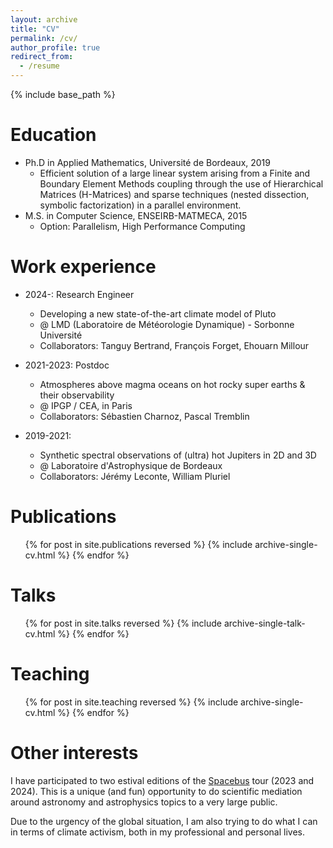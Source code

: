 ```yaml
---
layout: archive
title: "CV"
permalink: /cv/
author_profile: true
redirect_from:
  - /resume
---
```


{% include base_path %}

Education
======
* Ph.D in Applied Mathematics, Université de Bordeaux, 2019
  * Efficient solution of a large linear system arising from a Finite and Boundary Element Methods coupling through the use of Hierarchical Matrices (H-Matrices) and sparse techniques (nested dissection, symbolic factorization) in a parallel environment.
* M.S. in Computer Science, ENSEIRB-MATMECA, 2015
  * Option: Parallelism, High Performance Computing

Work experience
======
* 2024-: Research Engineer
  * Developing a new state-of-the-art climate model of Pluto
  * @ LMD (Laboratoire de Météorologie Dynamique) - Sorbonne Université 
  * Collaborators: Tanguy Bertrand, François Forget, Ehouarn Millour

* 2021-2023: Postdoc
  * Atmospheres above magma oceans on hot rocky super earths & their observability
  * @ IPGP / CEA, in Paris
  * Collaborators: Sébastien Charnoz, Pascal Tremblin

* 2019-2021: 
  * Synthetic spectral observations of (ultra) hot Jupiters in 2D and 3D 
  * @ Laboratoire d'Astrophysique de Bordeaux
  * Collaborators: Jérémy Leconte, William Pluriel

<!--   
Skills
======
* 
* Skill 2
  * Sub-skill 2.1
  * Sub-skill 2.2
  * Sub-skill 2.3
* Skill 3 
-->

Publications
======
  <ul>{% for post in site.publications reversed %}
    {% include archive-single-cv.html %}
  {% endfor %}</ul>
  
Talks
======
  <ul>{% for post in site.talks reversed %}
    {% include archive-single-talk-cv.html  %}
  {% endfor %}</ul>
  
Teaching
======
  <ul>{% for post in site.teaching reversed %}
    {% include archive-single-cv.html %}
  {% endfor %}</ul>
  
Other interests
===============

I have participated to two estival editions of the [Spacebus](https://www.spacebusfrance.fr/) tour (2023 and 2024).
This is a unique (and fun) opportunity to do scientific mediation around astronomy and astrophysics topics to a very large public.

Due to the urgency of the global situation, I am also trying to do what I can in terms of climate activism, both in my professional and personal lives.